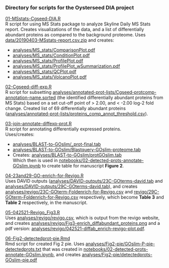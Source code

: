 ### Directory for scripts for the Oysterseed DIA project

[01-MSstats-Cgseed-DIA.R](https://github.com/grace-ac/paper-pacific.oyster-larvae/blob/master/scripts/01-MSstats-Cgseed-DIA.R)    
R script for using MS Stats package to analyze Skyline Daily MS Stats report. Creates visualizations of the data, and a list of differentially abundant proteins as compared to the background proteome. Uses [data/20190403-MSstats-report.csv.zip](https://github.com/grace-ac/paper-pacific.oyster-larvae/blob/master/data/20190403-MSstats-report.csv.zip) and creates:    
- [analyses/MS_stats/ComparisonPlot.pdf](https://github.com/grace-ac/paper-pacific.oyster-larvae/blob/master/analyses/MS_stats/ComparisonPlot.pdf)
- [analyses/MS_stats/ConditionPlot.pdf](https://github.com/grace-ac/paper-pacific.oyster-larvae/blob/master/analyses/MS_stats/ConditionPlot.pdf)
- [analyses/MS_stats/ProfilePlot.pdf](https://github.com/grace-ac/paper-pacific.oyster-larvae/blob/master/analyses/MS_stats/ProfilePlot.pdf)
- [analyses/MS_stats/ProfilePlot_wSummarization.pdf](https://github.com/grace-ac/paper-pacific.oyster-larvae/blob/master/analyses/MS_stats/ProfilePlot_wSummarization.pdf)
- [analyses/MS_stats/QCPlot.pdf](https://github.com/grace-ac/paper-pacific.oyster-larvae/blob/master/analyses/MS_stats/QCPlot.pdf)
- [analyses/MS_stats/VolcanoPlot.pdf](https://github.com/grace-ac/paper-pacific.oyster-larvae/blob/master/analyses/MS_stats/VolcanoPlot.pdf)

[02-Cgseed-diff-exp.R](https://github.com/grace-ac/paper-pacific.oyster-larvae/blob/master/scripts/02-Cgseed-diff-exp.R)   
R script for subsetting [analyses/annotated-prot-lists/Cgseed-protcomp-annotation-name.sorted](https://github.com/grace-ac/paper-pacific.oyster-larvae/blob/master/analyses/annotated-prot-lists/Cgseed-protcomp-annotation-name.sorted) (the identified differentially abundant proteins from MS Stats) based on a set cut-off point of > 2.00, and < -2.00 log-2 fold change. Created list of 69 differentially abundant proteins ([analyses/annotated-prot-lists/proteins_comp_annot_threshold.csv](https://github.com/grace-ac/paper-pacific.oyster-larvae/blob/master/analyses/annotated-prot-lists/proteins_comp_annot_threshold.csv)).

[03-join-annotate-diffexp-prot.R](https://github.com/grace-ac/paper-pacific.oyster-larvae/blob/master/scripts/03-join-annotate-diffexp-prot.R)    
R script for annotating differentially expressed proteins.     
Uses/creates:    
- [analyses/BLAST-to-GOslim/_prot-final.tab](https://github.com/grace-ac/paper-pacific.oyster-larvae/blob/master/analyses/BLAST-to-GOslim/_prot-final.tab)   
- [analyses/BLAST-to-GOslim/Blastquery-GOslim-proteome.tab](https://github.com/grace-ac/paper-pacific.oyster-larvae/blob/master/analyses/BLAST-to-GOslim/Blastquery-GOslim-proteome.tab)    
- Creates: [analyses/BLAST-to-GOslim/protGOslim.tab](https://github.com/grace-ac/paper-pacific.oyster-larvae/blob/master/analyses/BLAST-to-GOslim/protGOslim.tab)   
Which then is used in [notebooks/02-detected-prots-annotate-GOslim.ipynb](https://github.com/grace-ac/paper-pacific.oyster-larvae/blob/master/notebooks/02-detected-prots-annotate-GOslim.ipynb) to create table for manuscript **Figure 2**.

[04-23and29-GO-enrich-for-Revigo.R](https://github.com/grace-ac/paper-pacific.oyster-larvae/blob/master/scripts/04-23and29-GO-enrich-for-Revigo.R)    
Uses DAVID outputs ([analyses/DAVID-outputs/23C-GOterms-david.tab](https://github.com/grace-ac/paper-pacific.oyster-larvae/blob/master/analyses/DAVID-outputs/23C-GOterms-david.tab) and [analyses/DAVID-outputs/29C-GOterms-david.tab](https://github.com/grace-ac/paper-pacific.oyster-larvae/blob/master/analyses/DAVID-outputs/29C-GOterms-david.tab)), and creates [analyses/revigo/23C-GOterm-Foldenrich-for-Revigo.csv](https://github.com/grace-ac/paper-pacific.oyster-larvae/blob/master/analyses/revigo/23C-GOterm-Foldenrich-for-Revigo.csv) and [revigo/29C-GOterm-Foldenrich-for-Revigo.csv](https://github.com/grace-ac/paper-pacific.oyster-larvae/blob/master/analyses/revigo/29C-GOterm-Foldenrich-for-Revigo.csv) respectively, which become **Table 3** and **Table 2** respectively, in the manuscript.

[05-042521-Revigo_Fig3.R](https://github.com/grace-ac/paper-pacific.oyster-larvae/blob/master/scripts/05-042521-Revigo_Fig3.R)      
Uses [analyses/revigo/revigo.csv](https://github.com/grace-ac/paper-pacific.oyster-larvae/blob/master/analyses/revigo/revigo.csv), which is output from the revigo website, and creates [analyses/revigo/Fig3-enrich_diffabundant_proteins.png](https://github.com/grace-ac/paper-pacific.oyster-larvae/blob/master/analyses/revigo/Fig3-enrich_diffabundant_proteins.png) and a pdf version: [analyses/revigo/042521-diffab_enrich-revigo-plot.pdf](https://github.com/grace-ac/paper-pacific.oyster-larvae/blob/master/analyses/revigo/042521-diffab_enrich-revigo-plot.pdf).

[06-Fig2-detectedprot-pie.Rmd](https://github.com/grace-ac/paper-pacific.oyster-larvae/blob/master/scripts/06-Fig2-detectedprot-pie.Rmd)      
Rmd script for created Fig 2 pie. Uses [analyses/Fig2-pie/GOslim-P-pie-detectedprots.txt](https://github.com/grace-ac/paper-pacific.oyster-larvae/blob/master/analyses/Fig2-pie/GOslim-P-pie-detectedprots.txt) that was created in [notebooks/02-detected-prots-annotate-GOslim.ipynb](https://github.com/grace-ac/paper-pacific.oyster-larvae/blob/master/notebooks/02-detected-prots-annotate-GOslim.ipynb), and creates [analyses/Fig2-pie/detectedprots-GOslim-pie.pdf](https://github.com/grace-ac/paper-pacific.oyster-larvae/blob/master/analyses/Fig2-pie/detectedprots-GOslim-pie.pdf)    
